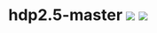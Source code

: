 # hdp2.5-master [![][layers-badge]][layers-link] [![][version-badge]][dockerhub-link]
           
[layers-badge]: https://images.microbadger.com/badges/image/teradatalabs/hdp2.5-master.svg
[layers-link]: https://microbadger.com/images/teradatalabs/hdp2.5-master
[version-badge]: https://images.microbadger.com/badges/version/teradatalabs/hdp2.5-master.svg
[dockerhub-link]: https://hub.docker.com/r/teradatalabs/hdp2.5-master

